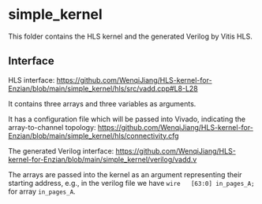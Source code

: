 # simple_kernel

This folder contains the HLS kernel and the generated Verilog by Vitis HLS.

## Interface

HLS interface: https://github.com/WenqiJiang/HLS-kernel-for-Enzian/blob/main/simple_kernel/hls/src/vadd.cpp#L8-L28

It contains three arrays and three variables as arguments.

It has a configuration file which will be passed into Vivado, indicating the array-to-channel topology: https://github.com/WenqiJiang/HLS-kernel-for-Enzian/blob/main/simple_kernel/hls/connectivity.cfg

The generated Verilog interface: https://github.com/WenqiJiang/HLS-kernel-for-Enzian/blob/main/simple_kernel/verilog/vadd.v

The arrays are passed into the kernel as an argument representing their starting address, e.g., in the verilog file we have `wire   [63:0] in_pages_A;` for array `in_pages_A`.

